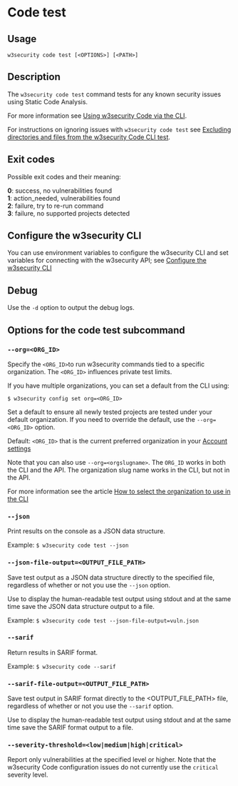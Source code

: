 # Code test

## Usage

`w3security code test [<OPTIONS>] [<PATH>]`

## Description

The `w3security code test` command tests for any known security issues using Static Code Analysis.

For more information see [Using w3security Code via the CLI](../../products/w3security-code/cli-for-w3security-code/).

For instructions on ignoring issues with `w3security code test` see [Excluding directories and files from the w3security Code CLI test](../../products/w3security-code/cli-for-w3security-code/excluding-directories-and-files-from-the-w3security-code-cli-test.md).

## Exit codes

Possible exit codes and their meaning:

**0**: success, no vulnerabilities found\
**1**: action_needed, vulnerabilities found\
**2**: failure, try to re-run command\
**3**: failure, no supported projects detected

## Configure the w3security CLI

You can use environment variables to configure the w3security CLI and set variables for connecting with the w3security API; see [Configure the w3security CLI](https://docs.w3security.io/features/w3security-cli/configure-the-w3security-cli)

## Debug

Use the `-d` option to output the debug logs.

## Options for the code test subcommand

### `--org=<ORG_ID>`

Specify the `<ORG_ID>`to run w3security commands tied to a specific organization. The `<ORG_ID>` influences private test limits.

If you have multiple organizations, you can set a default from the CLI using:

`$ w3security config set org=<ORG_ID>`

Set a default to ensure all newly tested projects are tested under your default organization. If you need to override the default, use the `--org=<ORG_ID>` option.

Default: `<ORG_ID>` that is the current preferred organization in your [Account settings](https://app.w3security.io/account)

Note that you can also use `--org=<orgslugname>`. The `ORG_ID` works in both the CLI and the API. The organization slug name works in the CLI, but not in the API.

For more information see the article [How to select the organization to use in the CLI](https://support.w3security.io/hc/en-us/articles/360000920738-How-to-select-the-organization-to-use-in-the-CLI)

### `--json`

Print results on the console as a JSON data structure.

Example: `$ w3security code test --json`

### `--json-file-output=<OUTPUT_FILE_PATH>`

Save test output as a JSON data structure directly to the specified file, regardless of whether or not you use the `--json` option.

Use to display the human-readable test output using stdout and at the same time save the JSON data structure output to a file.

Example: `$ w3security code test --json-file-output=vuln.json`

### `--sarif`

Return results in SARIF format.

Example: `$ w3security code --sarif`

### `--sarif-file-output=<OUTPUT_FILE_PATH>`

Save test output in SARIF format directly to the \<OUTPUT_FILE_PATH> file, regardless of whether or not you use the `--sarif` option.

Use to display the human-readable test output using stdout and at the same time save the SARIF format output to a file.

### `--severity-threshold=<low|medium|high|critical>`

Report only vulnerabilities at the specified level or higher. Note that the w3security Code configuration issues do not currently use the `critical` severity level.
